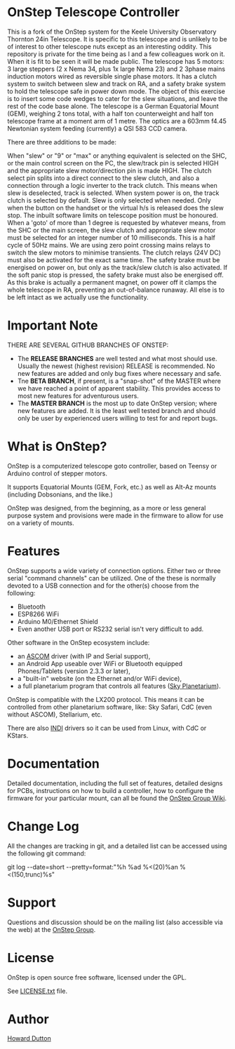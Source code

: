OnStep Telescope Controller
===========================

This is a fork of the OnStep system for the Keele University Observatory Thornton 24in Telescope. It is specific to this telescope and is unlikely to be of interest to other telescope nuts except as an interesting oddity. This repository is private for the time being as I and a few colleagues work on it. When it is fit to be seen it will be made public. The telescope has 5 motors: 3 large steppers (2 x Nema 34, plus 1x large Nema 23) and 2 3phase mains induction motors wired as reversible single phase motors. It has a clutch system to switch between slew and track on RA, and a safety brake system to hold the telescope safe in power down mode. The object of this exercise is to insert some code wedges to cater for the slew situations, and leave the rest of the code base alone. The telescope is a German Equatorial Mount (GEM), weighing 2 tons total, with a half ton counterweight and half ton telescope frame at a moment arm of 1 metre. The optics are a 603mm f4.45 Newtonian system feeding (currently) a QSI 583 CCD camera.

There are three additions to be made:

When "slew" or "9" or "max" or anything equivalent is selected on the SHC, or the main control screen on the PC, the slew/track pin is selected HIGH and the appropriate slew motor/direction pin is made HIGH. The clutch select pin splits into a direct connect to the slew clutch, and also a connection through a logic inverter to the track clutch. This means when slew is deselected, track is selected. When system power is on, the track clutch is selected by default. Slew is only selected when needed. Only when the button on the handset or the virtual h/s is released does the slew stop. The inbuilt software limits on telescope position must be honoured.
When a 'goto' of more than 1 degree is requested by whatever means, from the SHC or the main screen, the slew clutch and appropriate slew motor must be selected for an integer number of 10 milliseconds. This is a half cycle of 50Hz mains. We are using zero point crossing mains relays to switch the slew motors to minimise transients. The clutch relays (24V DC) must also be activated for the exact same time.
The safety brake must be energised on power on, but only as the track/slew clutch is also activated. If the soft panic stop is pressed, the safety brake must also be energised off. As this brake is actually a permanent magnet, on power off it clamps the whole telescope in RA, preventing an out-of-balance runaway.
All else is to be left intact as we actually use the functionality.


# Important Note

THERE ARE SEVERAL GITHUB BRANCHES OF ONSTEP:
* The **RELEASE BRANCHES** are well tested and what most should use.  Usually the newest (highest revision) RELEASE is recommended.  No new features are added and only bug fixes where necessary and safe.
* Tne **BETA BRANCH**, if present, is a "snap-shot" of the MASTER where we have reached a point of apparent stability.  This provides access to most new features for adventurous users.
* The **MASTER BRANCH** is the most up to date OnStep version; where new features are added.  It is the least well tested branch and should only be user by experienced users willing to test for and report bugs.

# What is OnStep?
OnStep is a computerized telescope goto controller, based on Teensy or
Arduino control of stepper motors.

It supports Equatorial Mounts (GEM, Fork, etc.) as well as Alt-Az mounts
(including Dobsonians, and the like.)

OnStep was designed, from the beginning, as a more or less general purpose
system and provisions were made in the firmware to allow for use on a variety
of mounts.

# Features
OnStep supports a wide variety of connection options.  Either two or three serial
"command channels" can be utilized. One of the these is normally devoted to a USB
connection and for the other(s) choose from the following:

* Bluetooth
* ESP8266 WiFi
* Arduino M0/Ethernet Shield
* Even another USB port or RS232 serial isn't very difficult to add.

Other software in the OnStep ecosystem include:

* an [ASCOM](http://ascom-standards.org/) driver (with IP and Serial support),
* an Android App useable over WiFi or Bluetooth equipped Phones/Tablets
  (version 2.3.3 or later),
* a "built-in" website (on the Ethernet and/or WiFi device),
* a full planetarium program that controls all features ([Sky Planetarium](http://stellarjourney.com/index.php?r=site/software_sky)).

OnStep is compatible with the LX200 protocol. This means it can be controlled
from other planetarium software, like: Sky Safari, CdC (even without ASCOM),
Stellarium, etc.

There are also [INDI](http://www.indilib.org/about.html) drivers so it can be used from Linux, with CdC or KStars.

# Documentation
Detailed documentation, including the full set of features, detailed designs for
PCBs, instructions on how to build a controller, how to configure the firmware
for your particular mount, can all be found the [OnStep Group Wiki](https://groups.io/g/onstep/wiki/home).

# Change Log
All the changes are tracking in git, and a detailed list can be accessed using the
following git command:
 
git log --date=short --pretty=format:"%h %ad %<(20)%an %<(150,trunc)%s"

# Support
Questions and discussion should be on the mailing list (also accessible via the
web) at the [OnStep Group](https://groups.io/g/onstep/).

# License
OnStep is open source free software, licensed under the GPL.

See [LICENSE.txt](./LICENSE.txt) file.

# Author
[Howard Dutton](http://www.stellarjourney.com)
